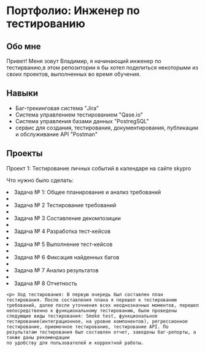 # Портфолио: Инженер по тестированию
## Обо мнe

Привет! Меня зовут Владимир, я начинающий инженер по тестирванию,в этом репозитории я бы хотел поделиться некоторыми из своих проектов, выполненных во время обучения.

## Навыки 
- Баг-трекинговая система "Jira"
- Система управлением тестированием "Qase.io" 
- Система управления базами данных "PostregSQL"
- сервис для создания, тестирования, документирования, публикации и обслуживание API "Postman"

 ## Проекты
 <p> Проект 1: Тестирование личных событий в календаре на сайте skypro <P>
 <p> Что нужно было сделать: <p>
  <oI>
   <li> Задача № 1: Общее планирование и анализ требований <li>
   <li> Задача № 2 Тестирование требований <li>
   <li> Задача № 3 Составление декомпозиции <li>
   <li> Задача № 4 Разработка тест-кейсов <li>
   <li> Задача № 5 Выполнение тест-кейсов <li>
   <li> Задача № 6 Фиксация найденных багов <li>
   <li> Задача № 7 Анализ результатов <Li>
   <li> Задача № 8 Отчетность 
   </ol>

    <p> Ход тестирования: В первую очередь был составлен план тестирования. После составления плана я перешел к тестированию требований, далее после уточнения всех неоднозначных моментов, перешел непосредственно к функциональному тестированию, были проведены следующие виды тестирования: Smoke test, функциональное тестирование(интеграционное, на уровне компонентов), регрессионное тестирование, приемочное тестирование, тестирование API. По результатам тестирования был составлен отчет, заведены баг-репорты, а также даны рекомендации 
    по удобству для пользователей и корректной работы. 
    
   
 


 
